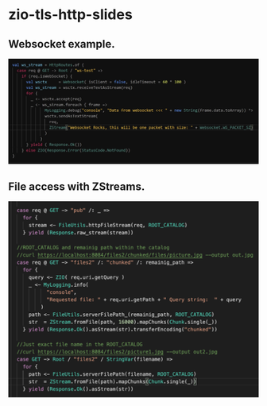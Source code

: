 # zio-tls-http-slides

## Websocket example.

![alt text](https://github.com/ollls/zio-tls-http-slides/blob/main/WebSocket.jpg)

## File access with ZStreams.

![alt text](https://github.com/ollls/zio-tls-http-slides/blob/main/FileStreaming.png)

